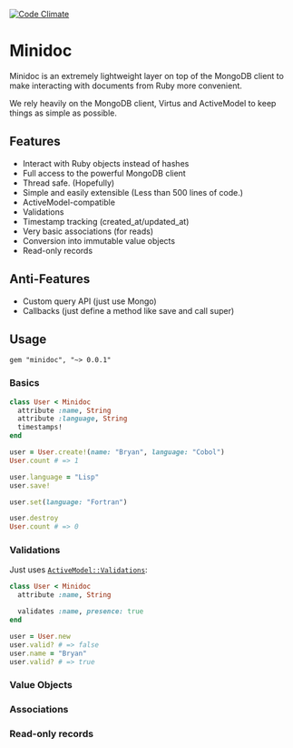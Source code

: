 [![Code Climate](https://codeclimate.com/github/brynary/minidoc.png)](https://codeclimate.com/github/brynary/minidoc)

# Minidoc

Minidoc is an extremely lightweight layer on top of the MongoDB client to
make interacting with documents from Ruby more convenient.

We rely heavily on the MongoDB client, Virtus and ActiveModel to keep
things as simple as possible.

## Features

* Interact with Ruby objects instead of hashes
* Full access to the powerful MongoDB client
* Thread safe. (Hopefully)
* Simple and easily extensible (Less than 500 lines of code.)
* ActiveModel-compatible
* Validations
* Timestamp tracking (created_at/updated_at)
* Very basic associations (for reads)
* Conversion into immutable value objects
* Read-only records

## Anti-Features

* Custom query API (just use Mongo)
* Callbacks (just define a method like save and call super)

## Usage

    gem "minidoc", "~> 0.0.1"

### Basics

```ruby
class User < Minidoc
  attribute :name, String
  attribute :language, String
  timestamps!
end

user = User.create!(name: "Bryan", language: "Cobol")
User.count # => 1

user.language = "Lisp"
user.save!

user.set(language: "Fortran")

user.destroy
User.count # => 0
```

### Validations

Just uses [`ActiveModel::Validations`](http://api.rubyonrails.org/classes/ActiveModel/Validations.html):

```ruby
class User < Minidoc
  attribute :name, String

  validates :name, presence: true
end

user = User.new
user.valid? # => false
user.name = "Bryan"
user.valid? # => true
```

### Value Objects

### Associations

### Read-only records
